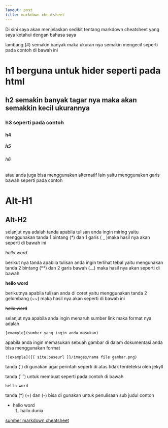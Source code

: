```yaml
---
layout: post
title: markdown cheatsheet
---
```


Di sini saya akan menjelaskan sedikit tentang markdown cheatsheet yang saya ketahui dengan bahasa saya

lambang (#) semakin banyak maka ukuran nya semakin mengecil seperti pada contoh di bawah ini

# h1 berguna untuk hider seperti pada html 
## h2 semakin banyak tagar nya maka akan semakkin kecil ukurannya
### h3 seperti pada contoh 
#### h4
##### h5
###### h6
atau anda juga bisa menggunakan alternatif lain yaitu menggunakan garis bawah seperti pada contoh

Alt-H1
======

Alt-H2
------

selanjut nya adalah tanda apabila tulisan anda ingin miring yaitu menggunakan tanda 1 bintang (*) dan 1 garis ( _ )maka hasil nya akan seperti di bawah ini

*hello* _word_

berikut nya tanda apabila tulisan anda ingin terlihat tebal yaitu mengunakan tanda 2 bintang (**) dan 2 garis bawah (__) maka hasil nya akan seperti di bawah

**hello** __word__ 

berikutnya apabila tulisan anda di coret yaitu menggunakan tanda 2 gelombang (~~) maka hasil nya akan seperti di bawah ini

~~hello word~~

selanjut nya apabila anda ingin menaruh sumber link maka format nya adalah 

`[example](sumber yang ingin anda masukan)`

apabila anda ingin memasukan sebuah gambar di dalam dokumentasi anda bisa menggunakan format

`![example]({{ site.baseurl }}/images/nama file gambar.png)`


tanda (`) di gunakan agar perintah seperti di atas tidak terdeteksi oleh jekyll


tanda (```) untuk membuat seperti pada contoh di bawah

```
hello word
```

tanda  (*) (+) dan (-) bisa di gunakan untuk penulisaan sub judul contoh


* hello word
  1. hallo dunia





 
[sumber markdown cheatsheet](https://github.com/adam-p/markdown-here/wiki/Markdown-Cheatsheet)



